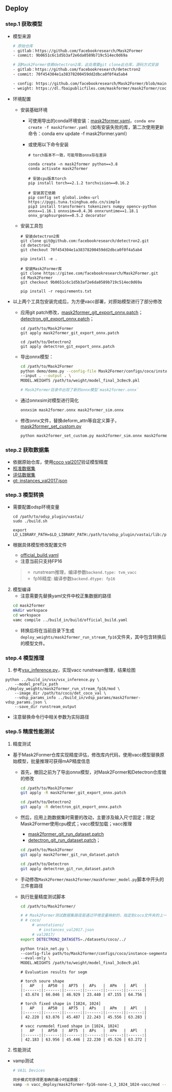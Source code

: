 ## Deploy

### step.1 获取模型

- 模型来源

    ```bash
    # 原始仓库
    - gitlab：https://github.com/facebookresearch/Mask2Former
    - commit: 9b0651c6c1d5b3af2e6da0589b719c514ec0d69a

    # 因Mask2Former依赖detectron2库，此处需要git clone此仓库，源码方式安装
    - gitlab：https://github.com/facebookresearch/detectron2
    - commit: 70f454304e1a38378200459dd2dbca0f0f4a5ab4

    - config: https://github.com/facebookresearch/Mask2Former/blob/main/configs/coco/instance-segmentation/maskformer2_R50_bs16_50ep.yaml
    - weight: https://dl.fbaipublicfiles.com/maskformer/mask2former/coco/instance/maskformer2_R50_bs16_50ep/model_final_3c8ec9.pkl
    ```

- 环境配置
    - 安装基础环境
        - 可使用导出的conda环境安装：[mask2former.yaml](./official/mask2former.yaml)，`conda env create -f mask2former.yaml`（如有安装失败的库，第二次使用更新命令：conda env update -f mask2former.yaml）

        - 或使用以下命令安装

            ```shell
            # torch版本不一致，可能导致onnx存在差异

            conda create -n mask2former python==3.8
            conda activate mask2former

            # 安装cpu版本torch
            pip install torch==2.1.2 torchvision==0.16.2

            # 安装其它依赖
            pip config set global.index-url https://pypi.tuna.tsinghua.edu.cn/simple
            pip3 install transformers tokenizers numpy opencv-python onnx==1.16.1 onnxsim==0.4.36 onnxruntime==1.18.1 onnx_graphsurgeon==0.5.2 decorator
            ```
    
    - 安装工具包
        ```shell
        # 安装detectron2库
        git clone git@github.com:facebookresearch/detectron2.git
        cd detectron2
        git checkout 70f454304e1a38378200459dd2dbca0f0f4a5ab4

        pip install -e .

        # 安装Mask2Former库
        git clone https://gitee.com/facebookresearch/Mask2Former.git
        cd Mask2Former
        git checkout 9b0651c6c1d5b3af2e6da0589b719c514ec0d69a

        pip install -r requirements.txt
        ```

- 以上两个工具包安装完成后，为方便vacc部署，对原始模型进行了部分修改
    - 应用git patch修改，[mask2former_git_export_onnx.patch](./official/mask2former_git_export_onnx.patch)；[detectron_git_export_onnx.patch](./official/detectron_git_export_onnx.patch)；
        ```shell
        cd /path/to/Mask2Former
        git apply mask2former_git_export_onnx.patch

        cd /path/to/Detectron2
        git apply detectron_git_export_onnx.patch
        ```

    - 导出onnx模型：

        ```bash
        cd /path/to/Mask2Former
        python demo/demo.py --config-file Mask2Former/configs/coco/instance-segmentation/maskformer2_R50_bs16_50ep.yaml \
        --input . --output . \
        MODEL.WEIGHTS /path/to/weight/model_final_3c8ec9.pkl

        # Mask2Former目录中出现了新的onnx模型`mask2former.onnx`
        ```

    - 通过onnxsim对模型进行简化

        ```bash
        onnxsim mask2former.onnx mask2former_sim.onnx
        ```

    - 修改onnx文件，替换deform_attn等自定义算子，[mask2former_set_custom.py](./official/mask2former_set_custom.py)

        ```bash
        python mask2former_set_custom.py mask2former_sim.onnx mask2former_sim_with_custom.onnx
        ```

### step.2 获取数据集
- 依据原始仓库，使用[coco val2017](https://cocodataset.org/#download)验证模型精度
- [校准数据集](http://images.cocodataset.org/zips/val2017.zip)
- [评估数据集](http://images.cocodataset.org/zips/val2017.zip)
- [gt: instances_val2017.json](http://images.cocodataset.org/annotations/annotations_trainval2017.zip)


### step.3 模型转换
- 需要配置odsp环境变量
    ```
    cd /path/to/odsp_plugin/vastai/
    sudo ./build.sh

    export LD_LIBRARY_PATH=$LD_LIBRARY_PATH:/path/to/odsp_plugin/vastai/lib:/path/to/odsp_plugin/protobuf/lib/x86_64
    ```
- 根据具体模型修改配置文件
    - [official_build.yaml](../build_in/build/official_build.yaml)
    - 注意当前只支持FP16
    
    > - runstream推理，编译参数`backend.type: tvm_vacc`
    > - fp16精度: 编译参数`backend.dtype: fp16`

2. 模型编译
    - 注意需要先替换yaml文件中校正集数据的路径
    ```bash
    cd mask2former
    mkdir workspace
    cd workspace
    vamc compile ../build_in/build/official_build.yaml
    ```
    - 转换后将在当前目录下生成`deploy_weights/mask2former_run_stream_fp16`文件夹，其中包含转换后的模型文件。

### step.4 模型推理
1. 参考[vsx_inference.py](../build_in/vsx/vsx_inference.py)，实现vacc runstream推理，结果绘图
```
python ../build_in/vsx/vsx_inference.py \
    --model_prefix_path ./deploy_weights/mask2former_run_stream_fp16/mod \
    --image_dir /path/to/coco/det_coco_val \
    --vdsp_params_info ../build_in/vdsp_params/mask2former-vdsp_params.json \
    --save_dir runstream_output
```
- 注意替换命令行中相关参数为实际路径


### step.5 精度性能测试
1. 精度测试
- 基于Mask2Former仓库实现精度评估，修改库内代码，使用vacc模型替换原始模型，批量推理可获得mAP精度信息

    - 首先，撤回之前为了导出onnx模型，对Mask2Former和Detectron仓库做的修改
        ```bash
        cd /path/to/Mask2Former
        git apply -R mask2former_git_export_onnx.patch

        cd /path/to/Detectron2
        git apply -R detectron_git_export_onnx.patch
        ```

    - 然后，应用上跑数据集时需要的改动，主要涉及输入尺寸固定；限定Mask2Former使用cpu模式；vacc模型加载；vacc推理
        - [mask2former_git_run_dataset.patch](./official/mask2former_git_run_dataset.patch)
        - [detectron_git_run_dataset.patch](./official/detectron_git_run_dataset.patch)；

        ```bash
        cd /path/to/Mask2Former
        git apply mask2former_git_run_dataset.patch
        
        cd /path/to/Detectron
        git apply detectron_git_run_dataset.patch
        ```
        
    - 手动修改`Mask2Former/mask2former/maskformer_model.py`脚本中开头的三件套路径
    - 执行批量精度测试脚本

        ```bash
        cd /path/to/Mask2former/

        # # Mask2Former测试数据集路径是通过环境变量映射的，指定到coco文件夹的上一层
        # # coco/
             # annotations/
                # instances_val2017.json
             # val2017/
        export DETECTRON2_DATASETS=./datasets/coco/../

        python train_net.py \
        --config-file path/to/Mask2former/configs/coco/instance-segmentation/maskformer2_R50_bs16_50ep.yaml \
        --eval-only \
        MODEL.WEIGHTS /path/to/weight/model_final_3c8ec9.pkl
        ```

        ```
        # Evaluation results for segm

        # torch soure shape
        |   AP   |  AP50  |  AP75  |  APs   |  APm   |  APl   |
        |:------:|:------:|:------:|:------:|:------:|:------:|
        | 43.674 | 66.046 | 46.929 | 23.440 | 47.155 | 64.756 |

        # torch fixed shape in [1024, 1024]
        |   AP   |  AP50  |  AP75  |  APs   |  APm   |  APl   |
        |:------:|:------:|:------:|:------:|:------:|:------:|
        | 42.220 | 63.876 | 45.487 | 22.243 | 45.556 | 63.283 |

        # vacc runmodel fixed shape in [1024, 1024]
        |   AP   |  AP50  |  AP75  |  APs   |  APm   |  APl   |
        |:------:|:------:|:------:|:------:|:------:|:------:|
        | 42.183 | 63.956 | 45.446 | 22.230 | 45.526 | 63.272 |
        ```

2. 性能测试
- vamp测试
    ```bash
    # VA1L Devices

    同步模式可获得更准确的最小时延数据：
    vamp -m vacc_deploy/mask2former-fp16-none-1_3_1024_1024-vacc/mod --vdsp_params ../build_in/vdsp_params/mask2former-vdsp_params.json -p 1 -b 1 -i 1 -d 6 --forward_mode 1 --iterations 64
    ```




